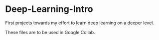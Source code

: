 # Deep-Learning-Intro
First projects towards my effort to learn deep learning on a deeper level.

These files are to be used in Google Collab.
